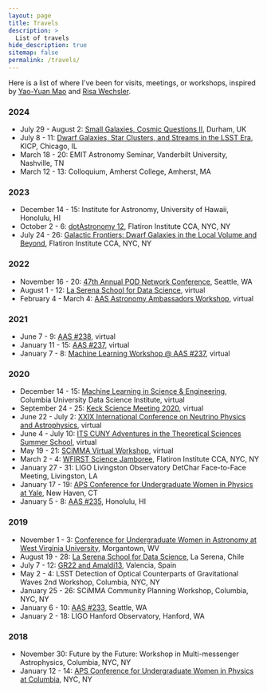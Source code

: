 ```yaml
---
layout: page
title: Travels
description: >
  List of travels
hide_description: true
sitemap: false
permalink: /travels/
---
```


Here is a list of where I've been for visits, meetings, or workshops, inspired by [Yao-Yuan Mao](https://yymao.github.io/travel.html) and [Risa Wechsler](https://www.risawechsler.com/travels.html). 

### 2024 

- July 29 - August 2: [Small Galaxies, Cosmic Questions II](https://durhamdwarfsconference.github.io/), Durham, UK
- July 8 - 11: [Dwarf Galaxies, Star Clusters, and Streams in the LSST Era](https://kicp-workshops.uchicago.edu/2024-DGSCS/index.php), KICP, Chicago, IL
- March 18 - 20: EMIT Astronomy Seminar, Vanderbilt University, Nashville, TN
- March 12 - 13: Colloquium, Amherst College, Amherst, MA

### 2023

- December 14 - 15: Institute for Astronomy, University of Hawaii, Honolulu, HI
- October 2 - 6: [dotAstronomy 12](https://www.dotastronomy.com/twelve), Flatiron Institute CCA, NYC, NY
- July 24 - 26: [Galactic Frontiers: Dwarf Galaxies in the Local Volume and Beyond](https://indico.flatironinstitute.org/event/3615/), Flatiron Institute CCA, NYC, NY


### 2022

- November 16 - 20: [47th Annual POD Network Conference](https://podnetwork.org/47th-annual-conference), Seattle, WA 
- August 1 - 12: [La Serena School for Data Science](http://lssds.aura-astronomy.org/winter_school/content/2022-final-project-presentations), virtual
- February 4 - March 4: [AAS Astronomy Ambassadors Workshop](https://aas.org/education/aas-astronomy-ambassadors-program), virtual 

### 2021

- June 7 - 9: [AAS #238](https://aas.org/meetings/aas238), virtual 
- January 11 - 15: [AAS #237](https://aas.org/meetings/aas237), virtual 
- January 7 - 8: [Machine Learning Workshop @ AAS #237](https://sites.google.com/view/aas237mlworkshop/), virtual

### 2020

- December 14 - 15: [Machine Learning in Science & Engineering](https://datascience.columbia.edu/event/mlse-2020-conference-machine-learning-in-science-and-engineering/), Columbia University Data Science Institute, virtual
- September 24 - 25: [Keck Science Meeting 2020](https://sites.astro.caltech.edu/ksm2020/index.html), virtual
- June 22 - July 2: [XXIX International Conference on Neutrino Physics and Astrophysics](https://conferences.fnal.gov/nu2020/), virtual
- June 4 - July 10: [ITS CUNY Adventures in the Theoretical Sciences Summer School](https://itsatcuny.org/summerschool/registration), virtual
- May 19 - 21: [SCiMMA Virtual Workshop](https://scimma.org/events/virtual2020), virtual 
- March 2 - 4: [WFIRST Science Jamboree](https://indico.flatironinstitute.org/event/122/overview), Flatiron Institute CCA, NYC, NY
- January 27 - 31: LIGO Livingston Observatory DetChar Face-to-Face Meeting, Livingston, LA
- January 17 - 19: [APS Conference for Undergraduate Women in Physics at Yale](https://cuwip.yale.edu/), New Haven, CT
- January 5 - 8: [AAS #235](https://aas.org/meetings/aas235), Honolulu, HI 


### 2019 

- November 1 - 3: [Conference for Undergraduate Women in Astronomy at West Virginia University](https://gwac.wvu.edu/blog/2019/10/17/-conference-for-undergraduate-women-in-astronomy-cuwia-at-west-virginia-university-on-november-1-3-2019), Morgantown, WV
- August 19 - 28: [La Serena School for Data Science](http://lssds.aura-astronomy.org/winter_school/content/2019-final-project-presentations), La Serena, Chile
- July 7 - 12: [GR22 and Amaldi13](https://www.gr22amaldi13.com/), Valencia, Spain
- May 2 - 4: LSST Detection of Optical Counterparts of Gravitational Waves 2nd Workshop, Columbia, NYC, NY
- January 25 - 26: SCiMMA Community Planning Workshop, Columbia, NYC, NY
- January 6 - 10: [AAS #233](https://aas.org/meetings/aas233), Seattle, WA
- January 2 - 18: LIGO Hanford Observatory, Hanford, WA


### 2018 

- November 30: Future by the Future: Workshop in Multi-messenger Astrophysics, Columbia, NYC, NY
- January 12 - 14: [APS Conference for Undergraduate Women in Physics at Columbia](https://cuwip-nyc.github.io/), NYC, NY
